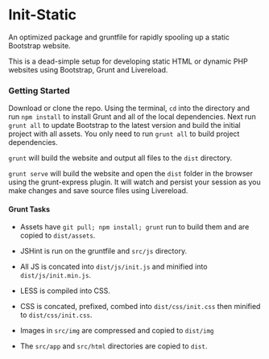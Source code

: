 # Init-Static

An optimized package and gruntfile for rapidly spooling up a static Bootstrap website.

This is a dead-simple setup for developing static HTML or dynamic PHP websites using Bootstrap, Grunt and Livereload.

### Getting Started

Download or clone the repo. Using the terminal, `cd` into the directory and run `npm install` to install Grunt and all of the local dependencies. Next run `grunt all` to update Bootstrap to the latest version and build the initial project with all assets. You only need to run `grunt all` to build project dependencies.

`grunt` will build the website and output all files to the `dist` directory.

`grunt serve` will build the website and open the `dist` folder in the browser using the grunt-express plugin. It will watch and persist your session as you make changes and save source files using Livereload.

#### Grunt Tasks

 * Assets have `git pull; npm install; grunt` run to build them and are copied to `dist/assets`.

 * JSHint is run on the gruntfile and `src/js` directory.

 * All JS is concated into `dist/js/init.js` and minified into `dist/js/init.min.js`.

 * LESS is compiled into CSS.

 * CSS is concated, prefixed, combed into `dist/css/init.css` then minified to `dist/css/init.css`.

 * Images in `src/img` are compressed and copied to `dist/img`

 * The `src/app` and `src/html` directories are copied to `dist`.